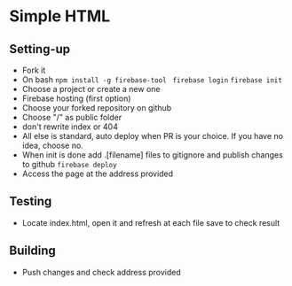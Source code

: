 # Simple HTML
## Setting-up
- Fork it
- On bash
```npm install -g firebase-tool	```
```firebase login```
```firebase init```
- Choose a project or create a new one
- Firebase hosting (first option)
- Choose your forked repository on github
- Choose "/" as public folder
- don't rewrite index or 404
- All else is standard, auto deploy when PR is your choice. If you have no idea, choose no.
- When init is done add .[filename] files to gitignore and publish changes to github
```firebase deploy```
- Access the page at the address provided
## Testing
- Locate index.html, open it and refresh at each file save to check result
## Building
- Push changes and check address provided